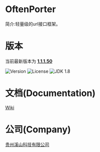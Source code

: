 # OftenPorter
简介:轻量级的url接口框架。

##
# 版本
当前最新版本为  [**1.1.1.50**](http://mvnrepository.com/artifact/com.xishankeji)

![Version](https://img.shields.io/badge/Version-1.1.1.50-brightgreen.svg)
![License](http://img.shields.io/:License-Apache2.0-blue.svg)
![JDK 1.8](https://img.shields.io/badge/JDK-1.8-green.svg)

##
# 文档(Documentation)
[Wiki](https://github.com/gzxishan/OftenPorter/wiki)

##
# 公司(Company)
[贵州溪山科技有限公司](http://www.xishankeji.com)
